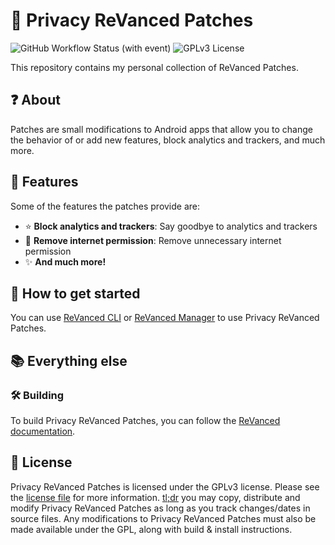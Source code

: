 # 🥷 Privacy ReVanced Patches

![GitHub Workflow Status (with event)](https://img.shields.io/github/actions/workflow/status/jkennethcarino/privacy-revanced-patches/release.yml)
![GPLv3 License](https://img.shields.io/badge/License-GPL%20v3-yellow.svg)

This repository contains my personal collection of ReVanced Patches.

## ❓ About

Patches are small modifications to Android apps that allow you to change the behavior of or add new features,
block analytics and trackers, and much more.

## 🧩 Features

Some of the features the patches provide are:

* ⭐ **Block analytics and trackers**: Say goodbye to analytics and trackers
* 🚫 **Remove internet permission**: Remove unnecessary internet permission
* ✨ **And much more!**

## 🚀 How to get started

You can use [ReVanced CLI](https://github.com/ReVanced/revanced-cli) or [ReVanced Manager](https://github.com/ReVanced/revanced-manager) to use Privacy ReVanced Patches.

## 📚 Everything else

### 🛠️ Building

To build Privacy ReVanced Patches, you can follow the [ReVanced documentation](https://github.com/ReVanced/revanced-documentation).

## 📜 License

Privacy ReVanced Patches is licensed under the GPLv3 license. Please see the [license file](LICENSE) for more information.
[tl;dr](https://www.tldrlegal.com/license/gnu-general-public-license-v3-gpl-3) you may copy, distribute and modify Privacy ReVanced Patches as long as you track changes/dates in source files.
Any modifications to Privacy ReVanced Patches must also be made available under the GPL,
along with build & install instructions.
